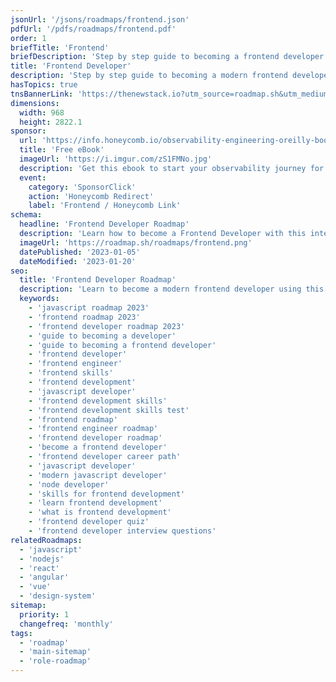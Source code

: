 ```yaml
---
jsonUrl: '/jsons/roadmaps/frontend.json'
pdfUrl: '/pdfs/roadmaps/frontend.pdf'
order: 1
briefTitle: 'Frontend'
briefDescription: 'Step by step guide to becoming a frontend developer in 2023'
title: 'Frontend Developer'
description: 'Step by step guide to becoming a modern frontend developer in 2023'
hasTopics: true
tnsBannerLink: 'https://thenewstack.io?utm_source=roadmap.sh&utm_medium=Referral&utm_campaign=Alert'
dimensions:
  width: 968
  height: 2822.1
sponsor:
  url: 'https://info.honeycomb.io/observability-engineering-oreilly-book-2022?utm_medium=paid-sponsorship&utm_source=insight-partners&utm_campaign=plg_insightpartners_paidsponsorship'
  title: 'Free eBook'
  imageUrl: 'https://i.imgur.com/zS1FMNo.jpg'
  description: 'Get this ebook to start your observability journey for quicker debugging & more time to innovate.'
  event:
    category: 'SponsorClick'
    action: 'Honeycomb Redirect'
    label: 'Frontend / Honeycomb Link'
schema:
  headline: 'Frontend Developer Roadmap'
  description: 'Learn how to become a Frontend Developer with this interactive step by step guide in 2023. We also have resources and short descriptions attached to the roadmap items so you can get everything you want to learn in one place.'
  imageUrl: 'https://roadmap.sh/roadmaps/frontend.png'
  datePublished: '2023-01-05'
  dateModified: '2023-01-20'
seo:
  title: 'Frontend Developer Roadmap'
  description: 'Learn to become a modern frontend developer using this roadmap. Community driven, articles, resources, guides, interview questions, quizzes for modern frontend development.'
  keywords:
    - 'javascript roadmap 2023'
    - 'frontend roadmap 2023'
    - 'frontend developer roadmap 2023'
    - 'guide to becoming a developer'
    - 'guide to becoming a frontend developer'
    - 'frontend developer'
    - 'frontend engineer'
    - 'frontend skills'
    - 'frontend development'
    - 'javascript developer'
    - 'frontend development skills'
    - 'frontend development skills test'
    - 'frontend roadmap'
    - 'frontend engineer roadmap'
    - 'frontend developer roadmap'
    - 'become a frontend developer'
    - 'frontend developer career path'
    - 'javascript developer'
    - 'modern javascript developer'
    - 'node developer'
    - 'skills for frontend development'
    - 'learn frontend development'
    - 'what is frontend development'
    - 'frontend developer quiz'
    - 'frontend developer interview questions'
relatedRoadmaps:
  - 'javascript'
  - 'nodejs'
  - 'react'
  - 'angular'
  - 'vue'
  - 'design-system'
sitemap:
  priority: 1
  changefreq: 'monthly'
tags:
  - 'roadmap'
  - 'main-sitemap'
  - 'role-roadmap'
---
```


